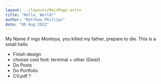```yaml
---
layout: ../layouts/MainPage.astro
title: "Hello, World!"
author: "Matthew Phillips"
date: "09 Aug 2022"
---
```


My Name if ingo Montoya, you killed my father, prepare to die.
This is a small hello
- Finish design
- choose cool font: terminal + other (Geist)
- Do Posts
- Do Portfolio
- CV.pdf ?

